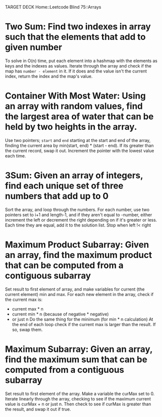 TARGET DECK
Home::Leetcode Blind 75::Arrays
# Two Sum: Find two indexes in array such that the elements that add to given number <!--fc-->
To solve in O(n) time, put each element into a hashmap with the elements as keys and the indexes as values. Iterate through the array and check if the map has `number - element` in it. If it does and the value isn't the current index, return the index and the map's value.
<!--ID: 1718928213464-->


# Container With Most Water: Using an array with random values, find the largest area of water that can be held by two heights in the array. <!--fc-->
Use two pointers; `start` and `end` starting at the start and end of the array, finding the current area by min(start, end) * (start - end). If its greater than the current record, swap it out. Increment the pointer with the lowest value each time.
<!--ID: 1718928213490-->


# 3Sum: Given an array of integers, find each unique set of three numbers that add up to 0 <!--fc-->
Sort the array, and loop through the numbers. For each number, use two pointers set to i+1 and length-1, and if they aren't equal to -number, either increment the left or decrement the right depending on if it's greater or less. Each time they are equal, add it to the solution list. Stop when left !< right
<!--ID: 1718928213503-->

# Maximum Product Subarray: Given an array, find the maximum product that can be computed from a contiguous subarray <!--fc-->
Set result to first element of array, and make variables for current (the current element) min and max.
For each new element in the array, check if the current max is:
- current max * n
- current min * n (because of negative * negative)
- or just n
Do the same thing for the minimum (for min * n calculation)
At the end of each loop check if the current max is larger than the result. If so, swap them.
<!--ID: 1721593271511-->

# Maximum Subarray: Given an array, find the maximum sum that can be computed from a contiguous subarray <!--fc-->
Set result to first element of the array. Make a variable the curMax set to 0.
Iterate linearly through the array, checking to see if the maximum current value is curMax + n or just n. Then check to see if curMax is greater than the result, and swap it out if true.
<!--ID: 1721655481320-->





